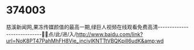 # 374003
慈溪新闻网,果冻传媒颜值的最高一期,绿巨人视频在线观看免费高清----------------------------🥊🥊点/此/进/入/http://www.baidu.com/link?url=NoK8PT47PahMhFH8Vie_jnciyIKNTTtVBQKpill6udK&amp;wd
